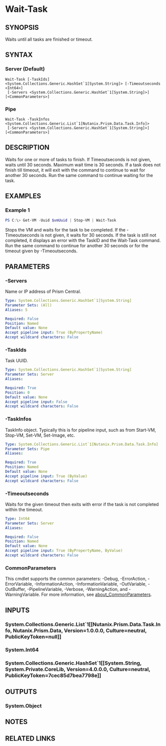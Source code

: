 ﻿---
external help file: Nutanix.Prism.PS.Cmds.dll-Help.xml
Module Name: Nutanix.Prism.PS.Cmds
online version:
schema: 2.0.0
---

# Wait-Task

## SYNOPSIS
Waits until all tasks are finished or timeout.

## SYNTAX

### Server (Default)
```
Wait-Task [-TaskIds] <System.Collections.Generic.HashSet`1[System.String]> [-Timeoutseconds <Int64>]
 [-Servers <System.Collections.Generic.HashSet`1[System.String]>] [<CommonParameters>]
```

### Pipe
```
Wait-Task -TaskInfos <System.Collections.Generic.List`1[Nutanix.Prism.Data.Task.Info]>
 [-Servers <System.Collections.Generic.HashSet`1[System.String]>] [<CommonParameters>]
```

## DESCRIPTION
Waits for one or more of tasks to finish. If Timeoutseconds is not given, waits until 30 seconds. Maximum wait time is 30 seconds. If a task does not finish till timeout, it will exit with the command to continue to wait for another 30 seconds. Run the same command to continue waiting for the task.

## EXAMPLES

### Example 1
```powershell
PS C:\> Get-VM -Uuid $vmUuid | Stop-VM | Wait-Task
```

Stops the VM and waits for the task to be completed. If the -Timeoutseconds is not given, it waits for 30 seconds. If the task is still not completed, it displays an error with the TaskID and the Wait-Task command. Run the same command to continue for another 30 seconds or for the timeout given by -Timeoutseconds.

## PARAMETERS

### -Servers
Name or IP address of Prism Central.

```yaml
Type: System.Collections.Generic.HashSet`1[System.String]
Parameter Sets: (All)
Aliases: S

Required: False
Position: Named
Default value: None
Accept pipeline input: True (ByPropertyName)
Accept wildcard characters: False
```

### -TaskIds
Task UUID.

```yaml
Type: System.Collections.Generic.HashSet`1[System.String]
Parameter Sets: Server
Aliases:

Required: True
Position: 0
Default value: None
Accept pipeline input: False
Accept wildcard characters: False
```

### -TaskInfos
TaskInfo object. Typically this is for pipeline input, such as from Start-VM, Stop-VM, Set-VM, Set-Image, etc.

```yaml
Type: System.Collections.Generic.List`1[Nutanix.Prism.Data.Task.Info]
Parameter Sets: Pipe
Aliases:

Required: True
Position: Named
Default value: None
Accept pipeline input: True (ByValue)
Accept wildcard characters: False
```

### -Timeoutseconds
Waits for the given timeout then exits with error if the task is not completed within the timeout.

```yaml
Type: Int64
Parameter Sets: Server
Aliases:

Required: False
Position: Named
Default value: None
Accept pipeline input: True (ByPropertyName, ByValue)
Accept wildcard characters: False
```

### CommonParameters
This cmdlet supports the common parameters: -Debug, -ErrorAction, -ErrorVariable, -InformationAction, -InformationVariable, -OutVariable, -OutBuffer, -PipelineVariable, -Verbose, -WarningAction, and -WarningVariable. For more information, see [about_CommonParameters](http://go.microsoft.com/fwlink/?LinkID=113216).

## INPUTS

### System.Collections.Generic.List`1[[Nutanix.Prism.Data.Task.Info, Nutanix.Prism.Data, Version=1.0.0.0, Culture=neutral, PublicKeyToken=null]]
### System.Int64
### System.Collections.Generic.HashSet`1[[System.String, System.Private.CoreLib, Version=4.0.0.0, Culture=neutral, PublicKeyToken=7cec85d7bea7798e]]
## OUTPUTS

### System.Object
## NOTES

## RELATED LINKS
